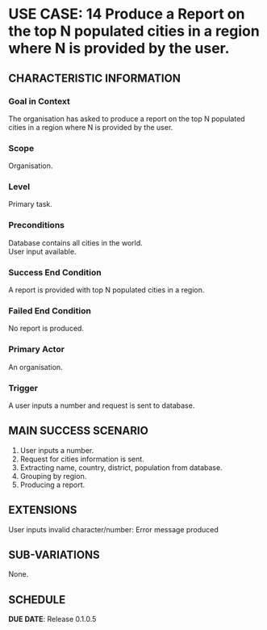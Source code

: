# USE CASE: 14 Produce a Report on the top N populated cities in a region where N is provided by the user.

## CHARACTERISTIC INFORMATION

### Goal in Context

The organisation has asked to produce a report on the top N populated cities in a region where N is provided by the user.

### Scope

Organisation.

### Level

Primary task.

### Preconditions

Database contains all cities in the world.  
User input available.

### Success End Condition

A report is provided with top N populated cities in a region.

### Failed End Condition

No report is produced.

### Primary Actor

An organisation.

### Trigger

A user inputs a number and request is sent to database.

## MAIN SUCCESS SCENARIO

1. User inputs a number.
2. Request for cities information is sent.
3. Extracting name, country, district, population from database.
4. Grouping by region.
5. Producing a report.

## EXTENSIONS

User inputs invalid character/number: Error message produced

## SUB-VARIATIONS

None.

## SCHEDULE

**DUE DATE**: Release 0.1.0.5